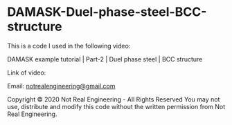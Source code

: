 # DAMASK-Duel-phase-steel-BCC-structure

This is a code I used in the following video:

DAMASK example tutorial | Part-2 | Duel phase steel | BCC structure

Link of video: 

Email: notrealengineering@gmail.com

Copyright © 2020 Not Real Engineering - All Rights Reserved You may not use, distribute and modify this code without the written permission from Not Real Engineering.
